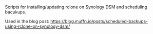Scripts for installing/updating rclone on Synology DSM and scheduling bacukups.

Used in the blog post: https://blog.muffn.io/posts/scheduled-backups-using-rclone-on-synology-dsm/